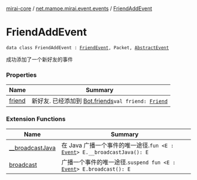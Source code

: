 [mirai-core](../../index.md) / [net.mamoe.mirai.event.events](../index.md) / [FriendAddEvent](./index.md)

# FriendAddEvent

`data class FriendAddEvent : `[`FriendEvent`](../-friend-event/index.md)`, Packet, `[`AbstractEvent`](../../net.mamoe.mirai.event/-abstract-event/index.md)

成功添加了一个新好友的事件

### Properties

| Name | Summary |
|---|---|
| [friend](friend.md) | 新好友. 已经添加到 [Bot.friends](../../net.mamoe.mirai/-bot/friends.md)`val friend: `[`Friend`](../../net.mamoe.mirai.contact/-friend/index.md) |

### Extension Functions

| Name | Summary |
|---|---|
| [__broadcastJava](../../net.mamoe.mirai.event/__broadcast-java.md) | 在 Java 广播一个事件的唯一途径.`fun <E : `[`Event`](../../net.mamoe.mirai.event/-event/index.md)`> E.__broadcastJava(): E` |
| [broadcast](../../net.mamoe.mirai.event/broadcast.md) | 广播一个事件的唯一途径.`suspend fun <E : `[`Event`](../../net.mamoe.mirai.event/-event/index.md)`> E.broadcast(): E` |
